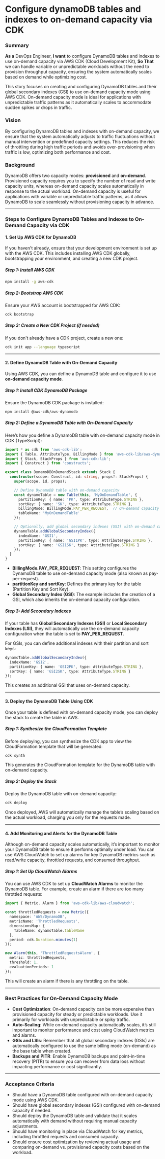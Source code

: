 
# Configure dynamoDB tables and indexes to on-demand capacity via CDK
### Summary
**As a** DevOps Engineer, **I want** to configure DynamoDB tables and indexes to use on-demand capacity via AWS CDK (Cloud Development Kit), **So That** we can handle variable or unpredictable workloads without the need to provision throughput capacity, ensuring the system automatically scales based on demand while optimizing cost.

This story focuses on creating and configuring DynamoDB tables and their global secondary indexes (GSI) to use on-demand capacity mode using AWS CDK. On-demand capacity mode is ideal for applications with unpredictable traffic patterns as it automatically scales to accommodate sudden spikes or drops in traffic.

### Vision
By configuring DynamoDB tables and indexes with on-demand capacity, we ensure that the system automatically adjusts to traffic fluctuations without manual intervention or predefined capacity settings. This reduces the risk of throttling during high traffic periods and avoids over-provisioning when traffic is low, optimizing both performance and cost.

### Background
DynamoDB offers two capacity modes: **provisioned** and **on-demand**. Provisioned capacity requires you to specify the number of read and write capacity units, whereas on-demand capacity scales automatically in response to the actual workload. On-demand capacity is useful for applications with variable or unpredictable traffic patterns, as it allows DynamoDB to scale seamlessly without provisioning capacity in advance.

---

### Steps to Configure DynamoDB Tables and Indexes to On-Demand Capacity via CDK

#### 1. **Set Up AWS CDK for DynamoDB**

If you haven't already, ensure that your development environment is set up with the AWS CDK. This includes installing AWS CDK globally, bootstrapping your environment, and creating a new CDK project.

##### Step 1: Install AWS CDK

```bash
npm install -g aws-cdk
```

##### Step 2: Bootstrap AWS CDK

Ensure your AWS account is bootstrapped for AWS CDK:

```bash
cdk bootstrap
```

##### Step 3: Create a New CDK Project (if needed)

If you don't already have a CDK project, create a new one:

```bash
cdk init app --language typescript
```

---

#### 2. **Define DynamoDB Table with On-Demand Capacity**

Using AWS CDK, you can define a DynamoDB table and configure it to use **on-demand capacity mode**.

##### Step 1: Install CDK DynamoDB Package

Ensure the DynamoDB CDK package is installed:

```bash
npm install @aws-cdk/aws-dynamodb
```

##### Step 2: Define a DynamoDB Table with On-Demand Capacity

Here’s how you define a DynamoDB table with on-demand capacity mode in CDK (TypeScript):

```typescript
import * as cdk from 'aws-cdk-lib';
import { Table, AttributeType, BillingMode } from 'aws-cdk-lib/aws-dynamodb';
import { Stack, StackProps } from 'aws-cdk-lib';
import { Construct } from 'constructs';

export class DynamoDBOnDemandStack extends Stack {
  constructor(scope: Construct, id: string, props?: StackProps) {
    super(scope, id, props);

    // Define DynamoDB table with on-demand capacity
    const dynamoTable = new Table(this, 'MyOnDemandTable', {
      partitionKey: { name: 'PK', type: AttributeType.STRING },
      sortKey: { name: 'SK', type: AttributeType.STRING },
      billingMode: BillingMode.PAY_PER_REQUEST,  // On-demand capacity
      tableName: 'MyOnDemandTable'
    });

    // Optionally, add global secondary indexes (GSI) with on-demand capacity
    dynamoTable.addGlobalSecondaryIndex({
      indexName: 'GSI1',
      partitionKey: { name: 'GSI1PK', type: AttributeType.STRING },
      sortKey: { name: 'GSI1SK', type: AttributeType.STRING }
    });
  }
}
```

- **BillingMode.PAY_PER_REQUEST**: This setting configures the DynamoDB table to use on-demand capacity mode (also known as pay-per-request).
- **partitionKey and sortKey**: Defines the primary key for the table (Partition Key and Sort Key).
- **Global Secondary Index (GSI)**: The example includes the creation of a GSI, which also inherits the on-demand capacity configuration.

##### Step 3: Add Secondary Indexes

If your table has **Global Secondary Indexes (GSI)** or **Local Secondary Indexes (LSI)**, they will automatically use the on-demand capacity configuration when the table is set to **PAY_PER_REQUEST**.

For GSIs, you can define additional indexes with their partition and sort keys:

```typescript
dynamoTable.addGlobalSecondaryIndex({
  indexName: 'GSI2',
  partitionKey: { name: 'GSI2PK', type: AttributeType.STRING },
  sortKey: { name: 'GSI2SK', type: AttributeType.STRING }
});
```

This creates an additional GSI that uses on-demand capacity.

---

#### 3. **Deploy the DynamoDB Table Using CDK**

Once your table is defined with on-demand capacity mode, you can deploy the stack to create the table in AWS.

##### Step 1: Synthesize the CloudFormation Template

Before deploying, you can synthesize the CDK app to view the CloudFormation template that will be generated:

```bash
cdk synth
```

This generates the CloudFormation template for the DynamoDB table with on-demand capacity.

##### Step 2: Deploy the Stack

Deploy the DynamoDB table with on-demand capacity:

```bash
cdk deploy
```

Once deployed, AWS will automatically manage the table’s scaling based on the actual workload, charging you only for the requests made.

---

#### 4. **Add Monitoring and Alerts for the DynamoDB Table**

Although on-demand capacity scales automatically, it’s important to monitor your DynamoDB table to ensure it performs optimally under load. You can use AWS CloudWatch to set up alarms for key DynamoDB metrics such as read/write capacity, throttled requests, and consumed throughput.

##### Step 1: Set Up CloudWatch Alarms

You can use AWS CDK to set up **CloudWatch Alarms** to monitor the DynamoDB table. For example, create an alarm if there are too many throttled requests:

```typescript
import { Metric, Alarm } from 'aws-cdk-lib/aws-cloudwatch';

const throttledRequests = new Metric({
  namespace: 'AWS/DynamoDB',
  metricName: 'ThrottledRequests',
  dimensionsMap: {
    TableName: dynamoTable.tableName
  },
  period: cdk.Duration.minutes(1)
});

new Alarm(this, 'ThrottledRequestsAlarm', {
  metric: throttledRequests,
  threshold: 1,
  evaluationPeriods: 1
});
```

This will create an alarm if there is any throttling on the table.

---

### Best Practices for On-Demand Capacity Mode

- **Cost Optimization**: On-demand capacity can be more expensive than provisioned capacity for steady or predictable workloads. Use it primarily for workloads with unpredictable or spiky traffic.
- **Auto-Scaling**: While on-demand capacity automatically scales, it’s still important to monitor performance and cost using CloudWatch metrics and alarms.
- **GSIs and LSIs**: Remember that all global secondary indexes (GSIs) are automatically configured to use the same billing mode (on-demand) as the base table when created.
- **Backups and PITR**: Enable DynamoDB backups and point-in-time recovery (PITR) to ensure you can recover from data loss without impacting performance or cost significantly.

---

### Acceptance Criteria
- Should have a DynamoDB table configured with on-demand capacity mode using AWS CDK.
- Should have global secondary indexes (GSI) configured with on-demand capacity if needed.
- Should deploy the DynamoDB table and validate that it scales automatically with demand without requiring manual capacity adjustments.
- Should have monitoring in place via CloudWatch for key metrics, including throttled requests and consumed capacity.
- Should ensure cost optimization by reviewing actual usage and comparing on-demand vs. provisioned capacity costs based on the workload.
